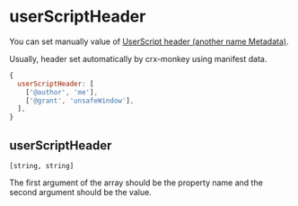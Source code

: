 # userScriptHeader

You can set manually value of [UserScript header (another name Metadata)](https://www.tampermonkey.net/documentation.php).

Usually, header set automatically by crx-monkey using manifest data.

```js title="crx-monkey.config.js"
{
  userScriptHeader: [
    ['@author', 'me'],
    ['@grant', 'unsafeWindow'],
  ],    
}
```

## userScriptHeader
`[string, string]`

The first argument of the array should be the property name and the second argument should be the value.